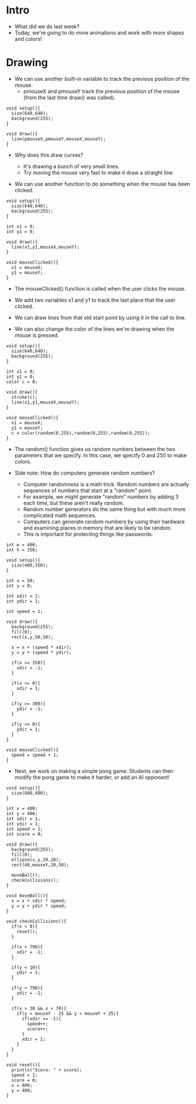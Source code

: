 Intro
======

* What did we do last week?
* Today, we're going to do more animations and work with more shapes and colors!

Drawing
========

* We can use another built-in variable to track the previous position of the mouse.
  * pmouseX and pmouseY track the previous position of the mouse (from the last time draw() was called).

```
void setup(){
  size(640,640);
  background(255);
}

void draw(){
  line(pmouseX,pmouseY,mouseX,mouseY);
}
```

* Why does this draw curves?
  * It's drawing a bunch of very small lines.
  * Try moving the mouse very fast to make it draw a straight line.
  
* We can use another function to do something when the mouse has been clicked.

```
void setup(){
  size(640,640);
  background(255);
}

int x1 = 0;
int y1 = 0;

void draw(){
  line(x1,y1,mouseX,mouseY);
}

void mouseClicked(){
  x1 = mouseX;
  y1 = mouseY;
}
```

* The mouseClicked() function is called when the user clicks the mouse.
* We add two variables x1 and y1 to track the last place that the user clicked.
* We can draw lines from that old start point by using it in the call to line.

* We can also change the color of the lines we're drawing when the mouse is pressed.

```
void setup(){
  size(640,640);
  background(255);
}

int x1 = 0;
int y1 = 0;
color c = 0;

void draw(){
  stroke(c);
  line(x1,y1,mouseX,mouseY);
}

void mouseClicked(){
  x1 = mouseX;
  y1 = mouseY;
  c = color(random(0,255),random(0,255),random(0,255));
}
```

* The random() function gives us random numbers between the two parameters that we specify.  In this case, 
  we specify 0 and 255 to make colors.

* Side note: How do computers generate random numbers?
  * Computer randomness is a math trick.  Random numbers are actually sequences of numbers that start at a "random" point.
  * For example, we might generate "random" numbers by adding 3 each time, but these aren't really random.
  * Random number generators do the same thing but with much more complicated math sequences.
  * Computers can generate random numbers by using their hardware and examining places in memory that are likely to be random.
  * This is important for protecting things like passwords.
  
```
int w = 400;
int h = 350;

void setup(){
  size(400,350);
}

int x = 50;
int y = 0;

int xdir = 1;
int ydir = 1;

int speed = 1;

void draw(){
  background(255);
  fill(0);
  rect(x,y,50,50);
  
  x = x + (speed * xdir);
  y = y + (speed * ydir);
  
  if(x >= 350){
    xdir = -1; 
  }
  
  if(x <= 0){
    xdir = 1; 
  }
  
  if(y >= 300){
    ydir = -1; 
  }
  
  if(y <= 0){
    ydir = 1; 
  }
}

void mouseClicked(){
  speed = speed + 1; 
}
```

* Next, we work on making a simple pong game.  Students can then modify the pong game to make it harder, or add an AI opponent!

```
void setup(){
  size(800,800); 
}

int x = 400;
int y = 400;
int xdir = 1;
int ydir = 1;
int speed = 1;
int score = 0;

void draw(){
  background(255);
  fill(0);
  ellipse(x,y,20,20);
  rect(40,mouseY,20,50);
  
  moveBall();
  checkCollisions();
}

void moveBall(){
  x = x + xdir * speed;
  y = y + ydir * speed;
}

void checkCollisions(){
  if(x < 0){
    reset();
  }
  
  if(x > 790){
    xdir = -1;
  }
  
  if(y < 10){
    ydir = 1; 
  }
  
  if(y > 790){
    ydir = -1;
  }
  
  if(x > 30 && x < 70){
    if(y > mouseY - 25 && y < mouseY + 25){
      if(xdir == -1){
        speed++;
        score++;
      }
      xdir = 1;
    }
  }
}

void reset(){
  println("Score: " + score);
  speed = 1;
  score = 0;
  x = 400;
  y = 400;
}
```
